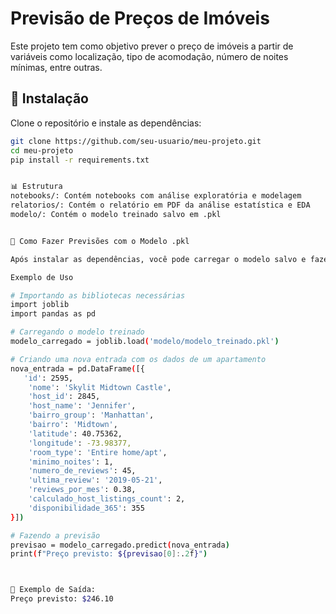 # Previsão de Preços de Imóveis

Este projeto tem como objetivo prever o preço de imóveis a partir de variáveis como localização, tipo de acomodação, número de noites mínimas, entre outras.

## 📌 Instalação
Clone o repositório e instale as dependências:
```bash
git clone https://github.com/seu-usuario/meu-projeto.git
cd meu-projeto
pip install -r requirements.txt


📊 Estrutura
notebooks/: Contém notebooks com análise exploratória e modelagem
relatorios/: Contém o relatório em PDF da análise estatística e EDA
modelo/: Contém o modelo treinado salvo em .pkl


🔮 Como Fazer Previsões com o Modelo .pkl

Após instalar as dependências, você pode carregar o modelo salvo e fazer previsões com novos dados.

Exemplo de Uso

# Importando as bibliotecas necessárias
import joblib
import pandas as pd

# Carregando o modelo treinado
modelo_carregado = joblib.load('modelo/modelo_treinado.pkl')

# Criando uma nova entrada com os dados de um apartamento
nova_entrada = pd.DataFrame([{
   'id': 2595,
    'nome': 'Skylit Midtown Castle',
    'host_id': 2845,
    'host_name': 'Jennifer',
    'bairro_group': 'Manhattan',
    'bairro': 'Midtown',
    'latitude': 40.75362,
    'longitude': -73.98377,
    'room_type': 'Entire home/apt',
    'minimo_noites': 1,
    'numero_de_reviews': 45,
    'ultima_review': '2019-05-21',
    'reviews_por_mes': 0.38,
    'calculado_host_listings_count': 2,
    'disponibilidade_365': 355
}])

# Fazendo a previsão
previsao = modelo_carregado.predict(nova_entrada)
print(f"Preço previsto: ${previsao[0]:.2f}")



📌 Exemplo de Saída:
Preço previsto: $246.10
